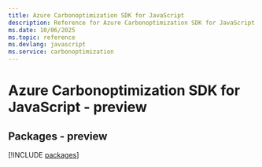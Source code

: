 ```yaml
---
title: Azure Carbonoptimization SDK for JavaScript
description: Reference for Azure Carbonoptimization SDK for JavaScript
ms.date: 10/06/2025
ms.topic: reference
ms.devlang: javascript
ms.service: carbonoptimization
---
```

# Azure Carbonoptimization SDK for JavaScript - preview
## Packages - preview
[!INCLUDE [packages](carbonoptimization-index.md)]